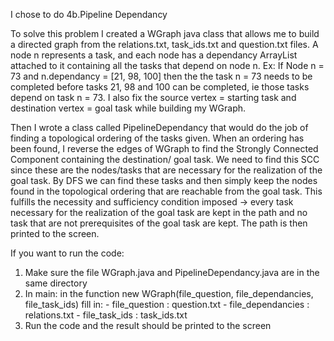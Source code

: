 I chose to do 4b.Pipeline Dependancy

To solve this problem I created a WGraph java class that allows me to build a directed graph from
the relations.txt, task_ids.txt and question.txt files. A node n represents a task, and each node has
a dependancy ArrayList attached to it containing all the tasks that depend on node n.
Ex: If Node n = 73 and n.dependancy = [21, 98, 100] then the the task n = 73 needs to be completed before
tasks 21, 98 and 100 can be completed, ie those tasks depend on task n = 73.
I also fix the source vertex = starting task and destination vertex = goal task while building my WGraph.

Then I wrote a class called PipelineDependancy that would do the job of finding a topological ordering of the tasks given.
When an ordering has been found, I reverse the edges of WGraph to find the Strongly Connected Component containing the destination/
goal task. We need to find this SCC since these are the nodes/tasks that are necessary for the realization of the goal task. By DFS we
can find these tasks and then simply keep the nodes found in the topological ordering that are reachable from the goal task. This
fulfills the necessity and sufficiency condition imposed -> every task necessary for the realization of the goal task are kept in the path
and no task that are not prerequisites of the goal task are kept. The path is then printed to the screen.

If you want to run the code:
  1) Make sure the file WGraph.java and PipelineDependancy.java are in the same directory
  2) In main: in the function new WGraph(file_question, file_dependancies, file_task_ids) fill in:
            - file_question : question.txt
            - file_dependancies : relations.txt
            - file_task_ids : task_ids.txt
  3) Run the code and the result should be printed to the screen
  

